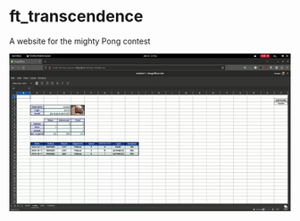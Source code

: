 # ft_transcendence

A website for the mighty Pong contest

<img src="readme/pong.webp" alt="Project Logo" />
